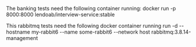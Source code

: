 The banking tests need the following container running:
docker run -p 8000:8000 lendoab/interview-service:stable

This rabbitmq tests need the following docker container running
run -d --hostname my-rabbit6 --name some-rabbit6 --network host rabbitmq:3.8.14-management
